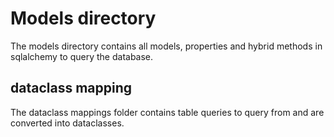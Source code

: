 # Models directory

The models directory contains all models, properties and hybrid methods in sqlalchemy to query the database.

## dataclass mapping 

The dataclass mappings folder contains table queries to query from and are converted into dataclasses. 
